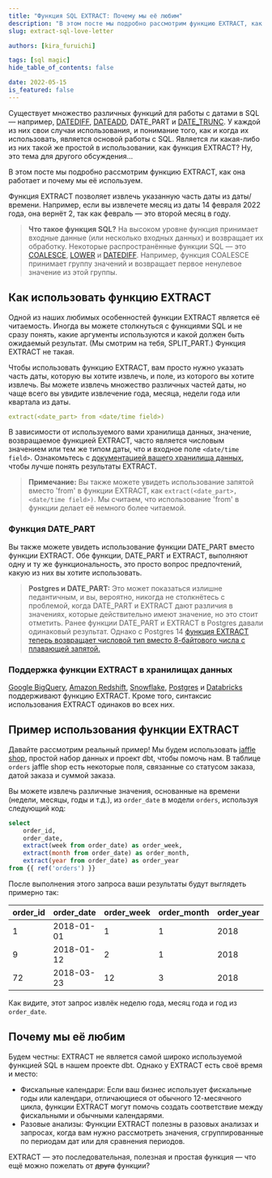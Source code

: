 ```yaml
---
title: "Функция SQL EXTRACT: Почему мы её любим"
description: "В этом посте мы подробно рассмотрим функцию EXTRACT, как она работает и почему мы её используем. Функция EXTRACT позволяет извлечь указанную часть даты из даты/времени."
slug: extract-sql-love-letter

authors: [kira_furuichi]

tags: [sql magic]
hide_table_of_contents: false

date: 2022-05-15
is_featured: false
---
```

Существует множество различных функций для работы с датами в SQL — например, [DATEDIFF](https://docs.getdbt.com/blog/datediff-sql-love-letter/), [DATEADD](https://docs.getdbt.com/blog/sql-dateadd), DATE_PART и [DATE_TRUNC](https://docs.getdbt.com/date-trunc-sql). У каждой из них свои случаи использования, и понимание того, как и когда их использовать, является основой работы с SQL. Является ли какая-либо из них такой же простой в использовании, как функция EXTRACT? Ну, это тема для другого обсуждения...

В этом посте мы подробно рассмотрим функцию EXTRACT, как она работает и почему мы её используем.

<!--truncate-->

Функция EXTRACT позволяет извлечь указанную часть даты из даты/времени. Например, если вы извлечете месяц из даты 14 февраля 2022 года, она вернёт 2, так как февраль — это второй месяц в году.

> **Что такое функция SQL?**
> На высоком уровне функция принимает входные данные (или несколько входных данных) и возвращает их обработку. Некоторые распространённые функции SQL — это [COALESCE](https://docs.getdbt.com/blog/coalesce-sql-love-letter/), [LOWER](https://docs.getdbt.com/blog/lower-sql-love-letter/) и [DATEDIFF](https://docs.getdbt.com/blog/datediff-sql-love-letter/). Например, функция COALESCE принимает группу значений и возвращает первое ненулевое значение из этой группы.

## Как использовать функцию EXTRACT

Одной из наших любимых особенностей функции EXTRACT является её читаемость. Иногда вы можете столкнуться с функциями SQL и не сразу понять, какие аргументы используются и какой должен быть ожидаемый результат. (Мы смотрим на тебя, SPLIT_PART.) Функция EXTRACT не такая.

Чтобы использовать функцию EXTRACT, вам просто нужно указать часть даты, которую вы хотите извлечь, и поле, из которого вы хотите извлечь. Вы можете извлечь множество различных частей даты, но чаще всего вы увидите извлечение года, месяца, недели года или квартала из даты.

```yaml
extract(<date_part> from <date/time field>)
```

В зависимости от используемого вами хранилища данных, значение, возвращаемое функцией EXTRACT, часто является числовым значением или тем же типом даты, что и входное поле `<date/time field>`. Ознакомьтесь с [документацией вашего хранилища данных](#data-warehouse-support-for-extract-function), чтобы лучше понять результаты EXTRACT.

> **Примечание:**
> Вы также можете увидеть использование запятой вместо 'from' в функции EXTRACT, как `extract(<date_part>, <date/time field>)`. Мы считаем, что использование 'from' в функции делает её немного более читаемой.

### Функция DATE_PART

Вы также можете увидеть использование функции DATE_PART вместо функции EXTRACT. Обе функции, DATE_PART и EXTRACT, выполняют одну и ту же функциональность, это просто вопрос предпочтений, какую из них вы хотите использовать.

> **Postgres и DATE_PART:**
> Это может показаться излишне педантичным, и вы, вероятно, никогда не столкнётесь с проблемой, когда DATE_PART и EXTRACT дают различия в значениях, которые действительно имеют значение, но это стоит отметить. Ранее функции DATE_PART и EXTRACT в Postgres давали одинаковый результат. Однако с Postgres 14 [функция EXTRACT теперь возвращает числовой тип вместо 8-байтового числа с плавающей запятой.](https://stackoverflow.com/questions/38442340/difference-between-extractyear-from-timestamp-function-and-date-partyear-t)

### Поддержка функции EXTRACT в хранилищах данных

[Google BigQuery](https://cloud.google.com/bigquery/docs/reference/standard-sql/datetime_functions#extract), [Amazon Redshift](https://docs.aws.amazon.com/redshift/latest/dg/r_EXTRACT_function.html), [Snowflake](https://docs.snowflake.com/en/sql-reference/functions/extract.html), [Postgres](https://www.postgresqltutorial.com/postgresql-date-functions/postgresql-extract/) и [Databricks](https://docs.databricks.com/sql/language-manual/functions/extract.html) поддерживают функцию EXTRACT. Кроме того, синтаксис использования EXTRACT одинаков во всех них.

## Пример использования функции EXTRACT

Давайте рассмотрим реальный пример! Мы будем использовать [jaffle shop](https://github.com/dbt-labs/jaffle_shop/blob/main/models/orders.sql), простой набор данных и проект dbt, чтобы помочь нам. В таблице `orders` <Term id="table" /> jaffle shop есть некоторые поля, связанные со статусом заказа, датой заказа и суммой заказа.

Вы можете извлечь различные значения, основанные на времени (недели, месяцы, годы и т.д.), из `order_date` в модели `orders`, используя следующий код:

```sql
select 
	order_id,
	order_date,
	extract(week from order_date) as order_week,
	extract(month from order_date) as order_month,
	extract(year from order_date) as order_year
from {{ ref('orders') }}
```

После выполнения этого запроса ваши результаты будут выглядеть примерно так:

| **order_id** | **order_date** | **order_week** | **order_month** | **order_year** |
| ------------ | -------------- | -------------- | --------------- | -------------- |
| 1            | 2018-01-01     | 1              | 1               | 2018           |
| 9            | 2018-01-12     | 2              | 1               | 2018           |
| 72           | 2018-03-23     | 12             | 3               | 2018           |

Как видите, этот запрос извлёк неделю года, месяц года и год из `order_date`.

## Почему мы её любим

Будем честны: EXTRACT не является самой широко используемой функцией SQL в нашем проекте dbt. Однако у EXTRACT есть своё время и место:

* Фискальные календари: Если ваш бизнес использует фискальные годы или календари, отличающиеся от обычного 12-месячного цикла, функции EXTRACT могут помочь создать соответствие между фискальными и обычными календарями.
* Разовые анализы: Функции EXTRACT полезны в разовых анализах и запросах, когда вам нужно рассмотреть значения, сгруппированные по периодам дат или для сравнения периодов.

EXTRACT — это последовательная, полезная и простая функция — что ещё можно пожелать от ~~друга~~ функции?